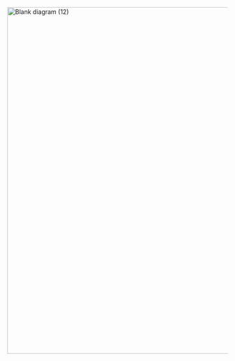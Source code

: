 <img width="940" height="794" alt="Blank diagram (12)" src="https://github.com/user-attachments/assets/6a3c1e9d-e694-4caa-80e4-9aae4fe7a5c0" />
